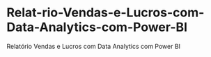 # Relat-rio-Vendas-e-Lucros-com-Data-Analytics-com-Power-BI
Relatório Vendas e Lucros com Data Analytics com Power BI
